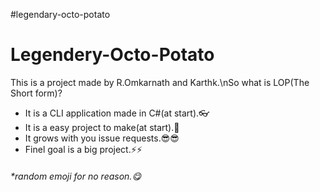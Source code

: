 #legendary-octo-potato
<h1>Legendery-Octo-Potato</h1>
<p>This is a project made by R.Omkarnath and Karthk.\nSo what is LOP(The Short form)?</p>
<ul>
  <li>It is a CLI application made in C#(at start).👓</li>
  <li>It is a easy project to make(at start).🙂</li>
  <li>It grows with you issue requests.😎😎</li>
  <li>Finel goal is a big project.⚡⚡</li>
</ul>
<h6>*random emoji for no reason.😋</h6>
